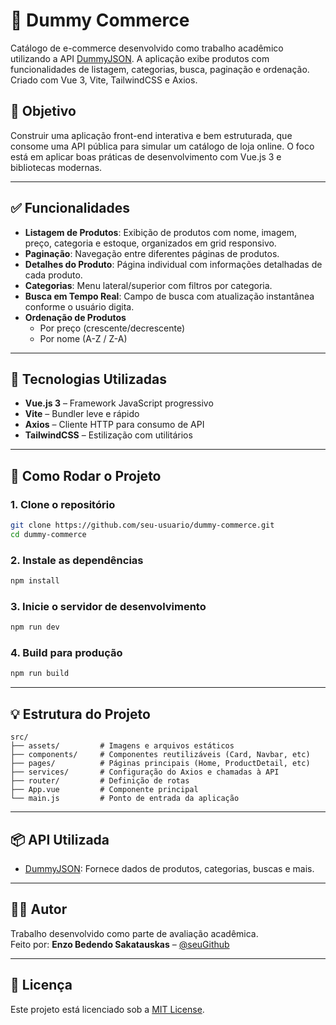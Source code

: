 # 🛒 Dummy Commerce

Catálogo de e-commerce desenvolvido como trabalho acadêmico utilizando a API [DummyJSON](https://dummyjson.com/). A aplicação exibe produtos com funcionalidades de listagem, categorias, busca, paginação e ordenação. Criado com Vue 3, Vite, TailwindCSS e Axios.

## 🎯 Objetivo

Construir uma aplicação front-end interativa e bem estruturada, que consome uma API pública para simular um catálogo de loja online. O foco está em aplicar boas práticas de desenvolvimento com Vue.js 3 e bibliotecas modernas.

---

## ✅ Funcionalidades

- **Listagem de Produtos**: Exibição de produtos com nome, imagem, preço, categoria e estoque, organizados em grid responsivo.
- **Paginação**: Navegação entre diferentes páginas de produtos.
- **Detalhes do Produto**: Página individual com informações detalhadas de cada produto.
- **Categorias**: Menu lateral/superior com filtros por categoria.
- **Busca em Tempo Real**: Campo de busca com atualização instantânea conforme o usuário digita.
- **Ordenação de Produtos**
  - Por preço (crescente/decrescente)
  - Por nome (A-Z / Z-A)

---

## 🧪 Tecnologias Utilizadas

- **Vue.js 3** – Framework JavaScript progressivo
- **Vite** – Bundler leve e rápido
- **Axios** – Cliente HTTP para consumo de API
- **TailwindCSS** – Estilização com utilitários

---

## 🚀 Como Rodar o Projeto

### 1. Clone o repositório

```bash
git clone https://github.com/seu-usuario/dummy-commerce.git
cd dummy-commerce
```

### 2. Instale as dependências

```bash
npm install
```

### 3. Inicie o servidor de desenvolvimento

```bash
npm run dev
```

### 4. Build para produção

```bash
npm run build
```

---

## 💡 Estrutura do Projeto

```
src/
├── assets/         # Imagens e arquivos estáticos
├── components/     # Componentes reutilizáveis (Card, Navbar, etc)
├── pages/          # Páginas principais (Home, ProductDetail, etc)
├── services/       # Configuração do Axios e chamadas à API
├── router/         # Definição de rotas
├── App.vue         # Componente principal
└── main.js         # Ponto de entrada da aplicação
```

---

## 📦 API Utilizada

- [DummyJSON](https://dummyjson.com/products): Fornece dados de produtos, categorias, buscas e mais.

---

## 🧑‍🎓 Autor

Trabalho desenvolvido como parte de avaliação acadêmica.  
Feito por: **Enzo Bedendo Sakatauskas** – [@seuGithub](https://github.com/Plugxhz)

---

## 📄 Licença

Este projeto está licenciado sob a [MIT License](LICENSE).
